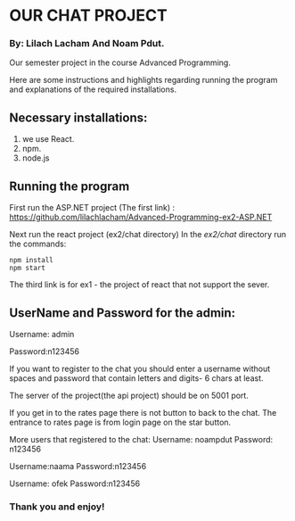 # OUR CHAT PROJECT
### By: Lilach Lacham And Noam Pdut. 
Our semester project in the course Advanced Programming.

Here are some instructions and highlights regarding running the program and explanations of the required installations.

## Necessary installations:
1. we use React.
2. npm.
3. node.js

## Running the program
First run the ASP.NET project (The first link) : https://github.com/lilachlacham/Advanced-Programming-ex2-ASP.NET

Next run the react project (ex2/chat directory) 
In the *ex2/chat* directory run the commands:
```
npm install
npm start
```

The third link is for ex1 - the project of react  that not support the sever.

## UserName and Password for the admin:
Username: admin

Password:n123456

If you want to register to the chat you should enter a username without spaces and password that contain letters and digits- 6 chars at least. 

The server of the project(the api project) should be on 5001 port. 

If you get in to the rates page there is not button to back to the chat.
The entrance to rates page is from login page on the star button.

More users that registered to the chat:
Username: noampdut 
Password: n123456

Username:naama 
Password:n123456

Username: ofek 
Password:n123456

### Thank you and enjoy! 
